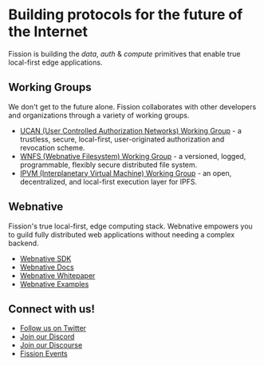 # Building protocols for the future of the Internet

Fission is building the _data_, _auth_ & _compute_ primitives that enable true local-first edge applications.

## Working Groups

We don't get to the future alone. Fission collaborates with other developers and organizations through a variety of working groups.

- [UCAN (User Controlled Authorization Networks) Working Group](https://github.com/ucan-wg) - a trustless, secure, local-first, user-originated authorization and revocation scheme.
- [WNFS (Webnative Filesystem) Working Group](https://github.com/wnfs-wg/) - a versioned, logged, programmable, flexibly secure distributed file system.
- [IPVM (Interplanetary Virtual Machine) Working Group](https://github.com/ipvm-wg) - an open, decentralized, and local-first execution layer for IPFS.

## Webnative

Fission's true local-first, edge computing stack. Webnative empowers you to guild fully distributed web applications without needing a complex backend.

- [Webnative SDK](https://github.com/fission-codes/webnative)
- [Webnative Docs](https://guide.fission.codes/)
- [Webnative Whitepaper](https://github.com/fission-codes/whitepaper)
- [Webnative Examples](https://github.com/webnative-examples)

## Connect with us!

- [Follow us on Twitter](https://twitter.com/FISSIONcodes)
- [Join our Discord](https://fission.codes/discord)
- [Join our Discourse](https://talk.fission.codes/)
- [Fission Events](https://talk.fission.codes/upcoming-events)
